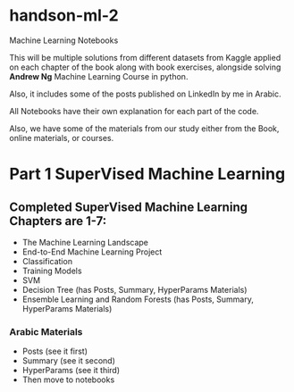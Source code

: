 # handson-ml-2

Machine Learning Notebooks

This will be multiple solutions from different datasets from Kaggle applied on each chapter of the book along with book exercises, alongside solving **Andrew Ng** Machine Learning Course in python.

Also, it includes some of the posts published on LinkedIn by me in Arabic.



All Notebooks have their own explanation for each part of the code.

Also, we have some of the materials from our study either from the Book, online materials, or courses.

# Part 1 SuperVised Machine Learning

## Completed SuperVised Machine Learning Chapters are 1-7:

- The Machine Learning Landscape
- End-to-End Machine Learning Project
- Classification
- Training Models
- SVM
- Decision Tree (has Posts, Summary, HyperParams Materials)
- Ensemble Learning and Random Forests (has Posts, Summary, HyperParams Materials)

### Arabic Materials 

- Posts (see it first)
- Summary (see it second)
- HyperParams (see it third)
- Then move to notebooks

